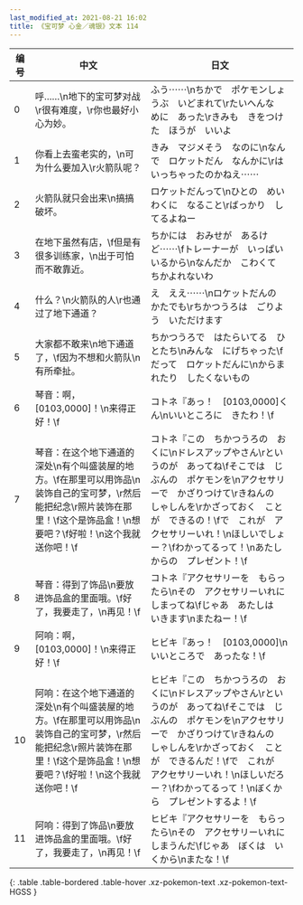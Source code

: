 ```yaml
---
last_modified_at: 2021-08-21 16:02
title: 《宝可梦 心金／魂银》文本 114
---
```

| 编号 | 中文 | 日文 |
| ---- | ---- | ---- |
| 0 | 呼……\n地下的宝可梦对战\r很有难度，\r你也最好小心为妙。 | ふう⋯⋯\nちかで　ポケモンしょうぶ　いどまれて\rたいへんな　めに　あった\rきみも　きをつけた　ほうが　いいよ |
| 1 | 你看上去蛮老实的，\n可为什么要加入\r火箭队呢？ | きみ　マジメそう　なのに\nなんで　ロケットだん　なんかに\rはいっちゃったのかねえ⋯⋯ |
| 2 | 火箭队就只会出来\n搞搞破坏。 | ロケットだんって\nひとの　めいわくに　なること\rばっかり　してるよねー |
| 3 | 在地下虽然有店，\f但是有很多训练家，\n出于可怕而不敢靠近。 | ちかには　おみせが　あるけど⋯⋯\fトレーナーが　いっぱい　いるから\nなんだか　こわくて　ちかよれないわ |
| 4 | 什么？\n火箭队的人\r也通过了地下通道？ | え　ええ⋯⋯\nロケットだんの　かたでも\rちかつうろは　ごりよう　いただけます |
| 5 | 大家都不敢来\n地下通道了，\f因为不想和火箭队\n有所牵扯。 | ちかつうろで　はたらいてる　ひとたち\nみんな　にげちゃった\fだって　ロケットだんに\nからまれたり　したくないもの |
| 6 | 琴音：啊，[0103,0000]！\n来得正好！\f | コトネ『あっ！　[0103,0000]くん\nいいところに　きたわ！\f |
| 7 | 琴音：在这个地下通道的深处\n有个叫盛装屋的地方。\f在那里可以用饰品\n装饰自己的宝可梦，\r然后能把纪念\r照片装饰在那里！\f这个是饰品盒！\n想要吧？\f好啦！\n这个我就送你吧！\f | コトネ『この　ちかつうろの　おくに\nドレスアップやさん\rというのが　あってね\fそこでは　じぶんの　ポケモンを\nアクセサリーで　かざりつけて\rきねんの　しゃしんを\rかざっておく　ことが　できるの！\fで　これが　アクセサリーいれ！\nほしいでしょー？\fわかってるって！\nあたしからの　プレゼント！\f |
| 8 | 琴音：得到了饰品\n要放进饰品盒的里面哦。\f好了，我要走了，\n再见！\f | コトネ『アクセサリーを　もらったら\nその　アクセサリーいれに　しまってね\fじゃあ　あたしは　いきます\nまたねー！\f |
| 9 | 阿响：啊，[0103,0000]！\n来得正好！\f | ヒビキ『あっ！　[0103,0000]\nいいところで　あったな！\f |
| 10 | 阿响：在这个地下通道的深处\n有个叫盛装屋的地方。\f在那里可以用饰品\n装饰自己的宝可梦，\r然后能把纪念\r照片装饰在那里！\f这个是饰品盒！\n想要吧？\f好啦！\n这个我就送你吧！\f | ヒビキ『この　ちかつうろの　おくに\nドレスアップやさん\rというのが　あってね\fそこでは　じぶんの　ポケモンを\nアクセサリーで　かざりつけて\rきねんの　しゃしんを\rかざっておく　ことが　できるんだ！\fで　これが　アクセサリーいれ！\nほしいだろー？\fわかってるって！\nぼくから　プレゼントするよ！\f |
| 11 | 阿响：得到了饰品\n要放进饰品盒的里面哦。\f好了，我要走了，\n再见！\f | ヒビキ『アクセサリーを　もらったら\nその　アクセサリーいれに　しまうんだ\fじゃあ　ぼくは　いくから\nまたな！\f |
{: .table .table-bordered .table-hover .xz-pokemon-text .xz-pokemon-text-HGSS }